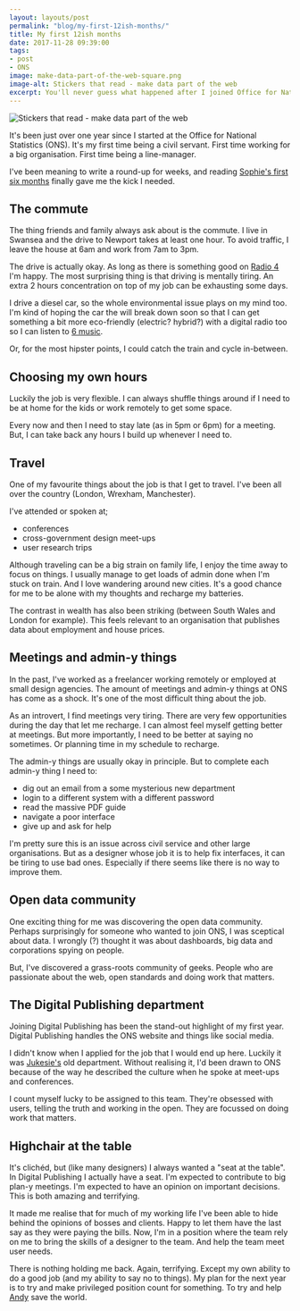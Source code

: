 ```yaml
---
layout: layouts/post
permalink: "blog/my-first-12ish-months/"
title: My first 12ish months
date: 2017-11-28 09:39:00  
tags:
- post
- ONS
image: make-data-part-of-the-web-square.png
image-alt: Stickers that read - make data part of the web
excerpt: You'll never guess what happened after I joined Office for National Statistics (ONS).
---
```


![Stickers that read - make data part of the web](/images/make-data-part-of-the-web-landscape.png)

It's been just over one year since I started at the Office for National Statistics (ONS). It's my first time being a civil servant. First time working for a big organisation. First time being a line-manager.

I've been meaning to write a round-up for weeks, and reading [Sophie's first six months](https://medium.com/@sophiewarnes/the-first-six-months-90a17b38121f) finally gave me the kick I needed.

## The commute

The thing friends and family always ask about is the commute. I live in Swansea and the drive to Newport takes at least one hour. To avoid traffic, I leave the house at 6am and work from 7am to 3pm.

The drive is actually okay. As long as there is something good on [Radio 4](https://www.bbc.co.uk/radio4) I'm happy. The most surprising thing is that driving is mentally tiring. An extra 2 hours concentration on top of my job can be exhausting some days.

I drive a diesel car, so the whole environmental issue plays on my mind too. I'm kind of hoping the car the will break down soon so that I can get something a bit more eco-friendly (electric? hybrid?) with a digital radio too so I can listen to [6 music](https://www.bbc.co.uk/6music).

Or, for the most hipster points, I could catch the train and cycle in-between.

## Choosing my own hours

Luckily the job is very flexible. I can always shuffle things around if I need to be at home for the kids or work remotely to get some space.

Every now and then I need to stay late (as in 5pm or 6pm) for a meeting. But, I can take back any hours I build up whenever I need to.

## Travel

One of my favourite things about the job is that I get to travel. I've been all over the country (London, Wrexham, Manchester).

I've attended or spoken at;

- conferences
- cross-government design meet-ups
- user research trips

Although traveling can be a big strain on family life, I enjoy the time away to focus on things. I usually manage to get loads of admin done when I'm stuck on train. And I love wandering around new cities. It's a good chance for me to be alone with my thoughts and recharge my batteries.

The contrast in wealth has also been striking (between South Wales and London for example). This feels relevant to an organisation that publishes data about employment and house prices.

## Meetings and admin-y things

In the past, I've worked as a freelancer working remotely or employed at small design agencies. The amount of meetings and admin-y things at ONS has come as a shock. It's one of the most difficult thing about the job.

As an introvert, I find meetings very tiring. There are very few opportunities during the day that let me recharge. I can almost feel myself getting better at meetings. But more importantly, I need to be better at saying no sometimes. Or planning time in my schedule to recharge.

The admin-y things are usually okay in principle. But to complete each admin-y thing I need to:
- dig out an email from a some mysterious new department
- login to a different system with a different password
- read the massive PDF guide
- navigate a poor interface
- give up and ask for help

I'm pretty sure this is an issue across civil service and other large organisations. But as a designer whose job it is to help fix interfaces, it can be tiring to use bad ones. Especially if there seems like there is no way to improve them.

## Open data community

One exciting thing for me was discovering the open data community. Perhaps surprisingly for someone who wanted to join ONS, I was sceptical about data. I wrongly (?) thought it was about dashboards, big data and corporations spying on people.

But, I've discovered a grass-roots community of geeks. People who are passionate about the web, open standards and doing work that matters.

## The Digital Publishing department

Joining Digital Publishing has been the stand-out highlight of my first year. Digital Publishing handles the ONS website and things like social media.

I didn't know when I applied for the job that I would end up here. Luckily it was [Jukesie's](https://twitter.com/jukesie) old department. Without realising it, I'd been drawn to ONS because of the way he described the culture when he spoke at meet-ups and conferences.

I count myself lucky to be assigned to this team. They're obsessed with users, telling the truth and working in the open. They are focussed on doing work that matters.

## Highchair at the table

It's clichéd, but (like many designers) I always wanted a "seat at the table". In Digital Publishing I actually have a seat. I'm expected to contribute to big plan-y meetings. I'm expected to have an opinion on important decisions. This is both amazing and terrifying.

It made me realise that for much of my working life I've been able to hide behind the opinions of bosses and clients. Happy to let them have the last say as they were paying the bills. Now, I'm in a position where the team rely on me to bring the skills of a designer to the team. And help the team meet user needs.

There is nothing holding me back. Again, terrifying. Except my own ability to do a good job (and my ability to say no to things). My plan for the next year is to try and make privileged position count for something. To try and help [Andy](https://twitter.com/mr_dudders) save the world.
